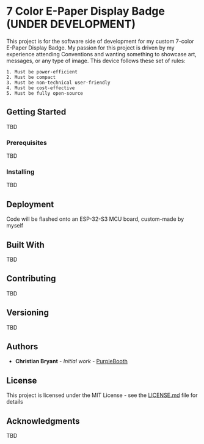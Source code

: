 # 7 Color E-Paper Display Badge (UNDER DEVELOPMENT)

This project is for the software side of development for my custom 7-color E-Paper Display Badge. 
My passion for this project is driven by my experience attending Conventions and wanting something to showcase art, messages, or any type of image. 
This device follows these set of rules:
```
1. Must be power-efficient
2. Must be compact
3. Must be non-technical user-friendly
4. Must be cost-effective
5. Must be fully open-source
```

## Getting Started

TBD

### Prerequisites

TBD

### Installing

TBD

## Deployment

Code will be flashed onto an ESP-32-S3 MCU board, custom-made by myself

## Built With

TBD

## Contributing

TBD

## Versioning

TBD

## Authors

* **Christian Bryant** - *Initial work* - [PurpleBooth](https://github.com/PurpleBooth)

## License

This project is licensed under the MIT License - see the [LICENSE.md](LICENSE.md) file for details

## Acknowledgments

TBD
